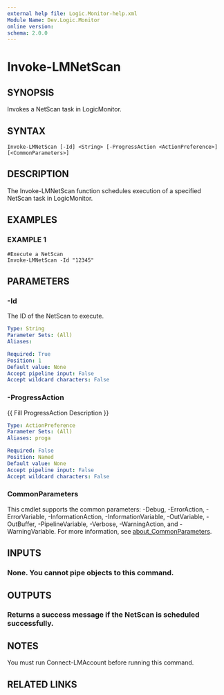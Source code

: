```yaml
---
external help file: Logic.Monitor-help.xml
Module Name: Dev.Logic.Monitor
online version:
schema: 2.0.0
---
```


# Invoke-LMNetScan

## SYNOPSIS
Invokes a NetScan task in LogicMonitor.

## SYNTAX

```
Invoke-LMNetScan [-Id] <String> [-ProgressAction <ActionPreference>] [<CommonParameters>]
```

## DESCRIPTION
The Invoke-LMNetScan function schedules execution of a specified NetScan task in LogicMonitor.

## EXAMPLES

### EXAMPLE 1
```
#Execute a NetScan
Invoke-LMNetScan -Id "12345"
```

## PARAMETERS

### -Id
The ID of the NetScan to execute.

```yaml
Type: String
Parameter Sets: (All)
Aliases:

Required: True
Position: 1
Default value: None
Accept pipeline input: False
Accept wildcard characters: False
```

### -ProgressAction
{{ Fill ProgressAction Description }}

```yaml
Type: ActionPreference
Parameter Sets: (All)
Aliases: proga

Required: False
Position: Named
Default value: None
Accept pipeline input: False
Accept wildcard characters: False
```

### CommonParameters
This cmdlet supports the common parameters: -Debug, -ErrorAction, -ErrorVariable, -InformationAction, -InformationVariable, -OutVariable, -OutBuffer, -PipelineVariable, -Verbose, -WarningAction, and -WarningVariable. For more information, see [about_CommonParameters](http://go.microsoft.com/fwlink/?LinkID=113216).

## INPUTS

### None. You cannot pipe objects to this command.
## OUTPUTS

### Returns a success message if the NetScan is scheduled successfully.
## NOTES
You must run Connect-LMAccount before running this command.

## RELATED LINKS
